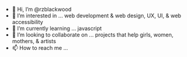 - 👋 Hi, I’m @rzblackwood
- 👀 I’m interested in ... web development & web design, UX, UI, & web accessibility
- 🌱 I’m currently learning ... javascript
- 💞️ I’m looking to collaborate on ... projects that help girls, women, mothers, & artists
- 📫 How to reach me ... 

<!---
rzblackwood/rzblackwood is a ✨ special ✨ repository because its `README.md` (this file) appears on your GitHub profile.
You can click the Preview link to take a look at your changes.
--->
